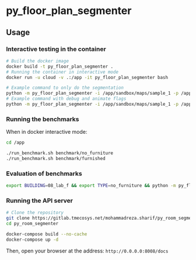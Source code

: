 # py_floor_plan_segmenter

## Usage

### Interactive testing in the container

```bash
# Build the docker image
docker build -t py_floor_plan_segmenter .
# Running the container in interactive mode
docker run -u cloud -v .:/app -it py_floor_plan_segmenter bash

# Example command to only do the segmentation
python -m py_floor_plan_segmenter -i /app/sandbox/maps/sample_1 -p /app/sandbox/out
# Example command with debug and animate flags
python -m py_floor_plan_segmenter -i /app/sandbox/maps/sample_1 -p /app/sandbox/out --debug --animate
```

### Running the benchmarks

When in docker interactive mode:

```bash
cd /app

./run_benchmark.sh benchmark/no_furniture 
./run_benchmark.sh benchmark/furnished
```

### Evaluation of benchmarks

```bash
export BUILDING=08_lab_f && export TYPE=no_furniture && python -m py_floor_plan_segmenter.evaluate -i sandbox/out/benchmark/$TYPE/$BUILDING/sigma=1.0,0.5 -p sandbox/eval/$TYPE -g sandbox/maps/benchmark/groundtruth/$BUILDING
```

### Running the API server

```bash
# Clone the repository
git clone https://gitlab.tmecosys.net/mohammadreza.sharif/py_room_segmenter
cd py_room_segmenter

docker-compose build --no-cache
docker-compose up -d
```

Then, open your browser at the address: `http://0.0.0.0:8008/docs`
